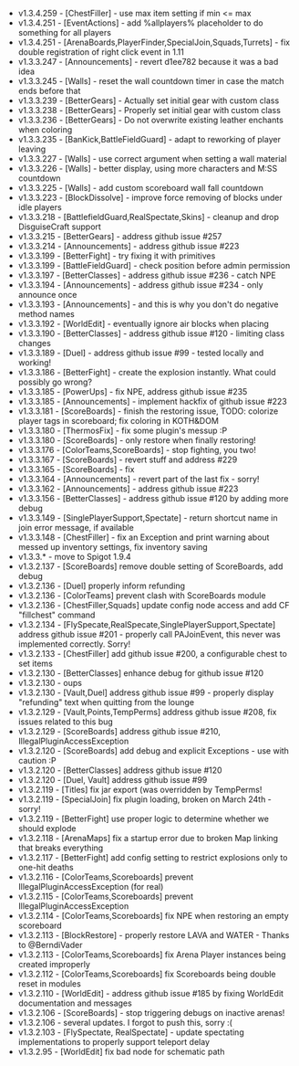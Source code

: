 * v1.3.4.259 - [ChestFiller] - use max item setting if min <= max
* v1.3.4.251 - [EventActions] - add %allplayers% placeholder to do something for all players
* v1.3.4.251 - [ArenaBoards,PlayerFinder,SpecialJoin,Squads,Turrets] - fix double registration of right click event in 1.11
* v1.3.3.247 - [Announcements] - revert d1ee782 because it was a bad idea
* v1.3.3.245 - [Walls] - reset the wall countdown timer in case the match ends before that 
* v1.3.3.239 - [BetterGears] - Actually set initial gear with custom class
* v1.3.3.238 - [BetterGears] - Properly set initial gear with custom class
* v1.3.3.236 - [BetterGears] - Do not overwrite existing leather enchants when coloring
* v1.3.3.235 - [BanKick,BattleFieldGuard] - adapt to reworking of player leaving
* v1.3.3.227 - [Walls] - use correct argument when setting a wall material
* v1.3.3.226 - [Walls] - better display, using more characters and M:SS countdown
* v1.3.3.225 - [Walls] - add custom scoreboard wall fall countdown
* v1.3.3.223 - [BlockDissolve] - improve force removing of blocks under idle players
* v1.3.3.218 - [BattlefieldGuard,RealSpectate,Skins] - cleanup and drop DisguiseCraft support
* v1.3.3.215 - [BetterGears] - address github issue #257
* v1.3.3.214 - [Announcements] - address github issue #223
* v1.3.3.199 - [BetterFight] - try fixing it with primitives
* v1.3.3.199 - [BattleFieldGuard] - check position before admin permission
* v1.3.3.197 - [BetterClasses] - address github issue #236 - catch NPE
* v1.3.3.194 - [Announcements] - address github issue #234 - only announce once
* v1.3.3.193 - [Announcements] - and this is why you don't do negative method names
* v1.3.3.192 - [WorldEdit] - eventually ignore air blocks when placing
* v1.3.3.190 - [BetterClasses] - address github issue #120 - limiting class changes
* v1.3.3.189 - [Duel] - address github issue #99 - tested locally and working!
* v1.3.3.186 - [BetterFight] - create the explosion instantly. What could possibly go wrong?
* v1.3.3.185 - [PowerUps] - fix NPE, address github issue #235
* v1.3.3.185 - [Announcements] - implement hackfix of github issue #223
* v1.3.3.181 - [ScoreBoards] - finish the restoring issue, TODO: colorize player tags in scoreboard; fix coloring in KOTH&DOM
* v1.3.3.180 - [ThermosFix] - fix some plugin's messup :P
* v1.3.3.180 - [ScoreBoards] - only restore when finally restoring!
* v1.3.3.176 - [ColorTeams,ScoreBoards] - stop fighting, you two!
* v1.3.3.167 - [ScoreBoards] - revert stuff and address #229
* v1.3.3.165 - [ScoreBoards] - fix
* v1.3.3.164 - [Announcements] - revert part of the last fix - sorry!
* v1.3.3.162 - [Announcements] - address github issue #223
* v1.3.3.156 - [BetterClasses] - address github issue #120 by adding more debug
* v1.3.3.149 - [SinglePlayerSupport,Spectate] - return shortcut name in join error message, if available
* v1.3.3.148 - [ChestFiller] - fix an Exception and print warning about messed up inventory settings, fix inventory saving
* v1.3.3.* - move to Spigot 1.9.4
* v1.3.2.137 - [ScoreBoards] remove double setting of ScoreBoards, add debug
* v1.3.2.136 - [Duel] properly inform refunding
* v1.3.2.136 - [ColorTeams] prevent clash with ScoreBoards module
* v1.3.2.136 - [ChestFiller,Squads] update config node access and add CF "fillchest" command
* v1.3.2.134 - [FlySpecate,RealSpecate,SinglePlayerSupport,Spectate] address github issue #201 - properly call PAJoinEvent, this never was implemented correctly. Sorry!
* v1.3.2.133 - [ChestFiller] add github issue #200, a configurable chest to set items
* v1.3.2.130 - [BetterClasses] enhance debug for github issue #120
* v1.3.2.130 - oups
* v1.3.2.130 - [Vault,Duel] address github issue #99 - properly display "refunding" text when quitting from the lounge
* v1.3.2.129 - [Vault,Points,TempPerms] address github issue #208, fix issues related to this bug
* v1.3.2.129 - [ScoreBoards] address github issue #210, IllegalPluginAccessException
* v1.3.2.120 - [ScoreBoards] add debug and explicit Exceptions - use with caution :P
* v1.3.2.120 - [BetterClasses] address github issue #120
* v1.3.2.120 - [Duel, Vault] address github issue #99
* v1.3.2.119 - [Titles] fix jar export (was overridden by TempPerms!
* v1.3.2.119 - [SpecialJoin] fix plugin loading, broken on March 24th - sorry!
* v1.3.2.119 - [BetterFight] use proper logic to determine whether we should explode
* v1.3.2.118 - [ArenaMaps] fix a startup error due to broken Map linking that breaks everything
* v1.3.2.117 - [BetterFight] add config setting to restrict explosions only to one-hit deaths
* v1.3.2.116 - [ColorTeams,Scoreboards] prevent IllegalPluginAccessException (for real)
* v1.3.2.115 - [ColorTeams,Scoreboards] prevent IllegalPluginAccessException
* v1.3.2.114 - [ColorTeams,Scoreboards] fix NPE when restoring an empty scoreboard
* v1.3.2.113 - [BlockRestore] - properly restore LAVA and WATER - Thanks to @BerndiVader
* v1.3.2.113 - [ColorTeams,Scoreboards] fix Arena Player instances being created improperly
* v1.3.2.112 - [ColorTeams,Scoreboards] fix Scoreboards being double reset in modules
* v1.3.2.110 - [WorldEdit] - address github issue #185 by fixing WorldEdit documentation and messages
* v1.3.2.106 - [ScoreBoards] - stop triggering debugs on inactive arenas!
* v1.3.2.106 - several updates. I forgot to push this, sorry :(
* v1.3.2.103 - [FlySpectate, RealSpectate] - update spectating implementations to properly support teleport delay
* v1.3.2.95 - [WorldEdit] fix bad node for schematic path